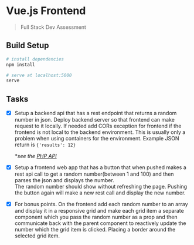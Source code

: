  # Vue.js Frontend

> Full Stack Dev Assessment

## Build Setup

``` bash
# install dependencies
npm install

# serve at localhost:5000
serve
```
## Tasks

- [x] Setup a backend api that has a rest endpoint that returns a random number in json. 
    Deploy backend server so that frontend can make request to it locally. If needed add CORs exception for frontend if the frontend is not local to the backend environment. This is usually only a problem when using containers for the environment.
    Example JSON return is ``` {'results': 12} ```
    
    **see the [PHP API](https://github.com/hugentoblerd/clevercoding-test2-api)*

- [x] Setup a frontend web app that has a button that when pushed makes a rest api call to get a random number(between 1 and 100) and then parses the json and displays the number.  
    The random number should show without refreshing the page. Pushing the button again will make a new rest call and display the new number.

- [x] For bonus points. On the frontend add each random number to an array and display it in a responsive grid and make each grid item a separate component which you pass the random number as a prop and then communicate back with the parent component to reactively update the number which the grid item is clicked.  Placing a border around the selected grid item.